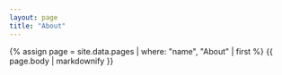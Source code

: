 ```yaml
---
layout: page
title: "About"
---
```


{% assign page = site.data.pages | where: "name", "About" | first %}
{{ page.body | markdownify }}
